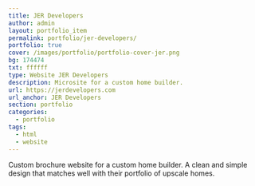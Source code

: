 ```yaml
---
title: JER Developers
author: admin
layout: portfolio_item
permalink: portfolio/jer-developers/
portfolio: true
cover: /images/portfolio/portfolio-cover-jer.png
bg: 174474
txt: ffffff
type: Website JER Developers
description: Microsite for a custom home builder.
url: https://jerdevelopers.com
url_anchor: JER Developers
section: portfolio
categories:
  - portfolio
tags:
  - html
  - website
---
```


Custom brochure website for a custom home builder. A clean and simple design that matches well with their portfolio of upscale homes.


